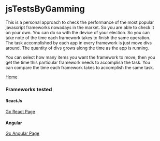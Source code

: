 # jsTestsByGamming

This is a personal approach to check the performance of the most popular javascript frameworks nowadays in the market. So you are able to check it on your own. You can do so with the device of your election. So you can take note of the time each framework takes to finish the same operation. The task accomplished by each app in every framework is just move divs around. The quantity of divs grows along the time as the app is running.

You can select how many items you want the framework to move, then you get the time this particular framework needs to accomplish the task. You can compare the time each framework takes to accomplish the same task.

[Home](https://acamposruiz.github.io/js-frameworks-tests/builds/home/index.html)

### Frameworks tested
#### ReactJs
[Go React Page](https://acamposruiz.github.io/js-frameworks-tests/builds/react/)
#### Angular
[Go Angular Page](https://acamposruiz.github.io/js-frameworks-tests/builds/angular/)